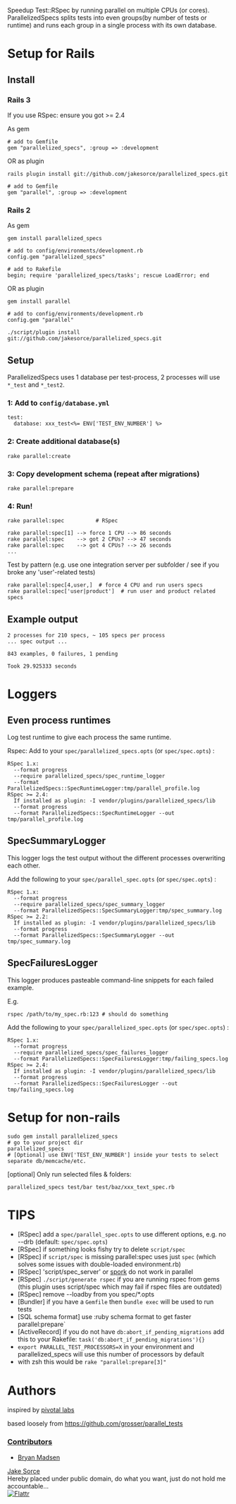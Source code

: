 Speedup Test::RSpec by running parallel on multiple CPUs (or cores).<br/>
ParallelizedSpecs splits tests into even groups(by number of tests or runtime) and runs each group in a single process with its own database.

Setup for Rails
===============
## Install
### Rails 3
If you use RSpec: ensure you got >= 2.4

As gem

    # add to Gemfile
    gem "parallelized_specs", :group => :development

OR as plugin

    rails plugin install git://github.com/jakesorce/parallelized_specs.git

    # add to Gemfile
    gem "parallel", :group => :development


### Rails 2

As gem

    gem install parallelized_specs

    # add to config/environments/development.rb
    config.gem "parallelized_specs"

    # add to Rakefile
    begin; require 'parallelized_specs/tasks'; rescue LoadError; end

OR as plugin

    gem install parallel

    # add to config/environments/development.rb
    config.gem "parallel"

    ./script/plugin install git://github.com/jakesorce/parallelized_specs.git

## Setup
ParallelizedSpecs uses 1 database per test-process, 2 processes will use `*_test` and `*_test2`.


### 1: Add to `config/database.yml`
    test:
      database: xxx_test<%= ENV['TEST_ENV_NUMBER'] %>

### 2: Create additional database(s)
    rake parallel:create

### 3: Copy development schema (repeat after migrations)
    rake parallel:prepare

### 4: Run!
    rake parallel:spec          # RSpec

    rake parallel:spec[1] --> force 1 CPU --> 86 seconds
    rake parallel:spec    --> got 2 CPUs? --> 47 seconds
    rake parallel:spec    --> got 4 CPUs? --> 26 seconds
    ...

Test by pattern (e.g. use one integration server per subfolder / see if you broke any 'user'-related tests)

    rake parallel:spec[4,user,]  # force 4 CPU and run users specs
    rake parallel:spec['user|product']  # run user and product related specs

Example output
--------------
    2 processes for 210 specs, ~ 105 specs per process
    ... spec output ...

    843 examples, 0 failures, 1 pending

    Took 29.925333 seconds

Loggers
===================

Even process runtimes
-----------------

Log test runtime to give each process the same runtime.

Rspec: Add to your `spec/parallelized_specs.opts` (or `spec/spec.opts`) :

    RSpec 1.x:
      --format progress
      --require parallelized_specs/spec_runtime_logger
      --format ParallelizedSpecs::SpecRuntimeLogger:tmp/parallel_profile.log
    RSpec >= 2.4:
      If installed as plugin: -I vendor/plugins/parallelized_specs/lib
      --format progress
      --format ParallelizedSpecs::SpecRuntimeLogger --out tmp/parallel_profile.log

SpecSummaryLogger
--------------------

This logger logs the test output without the different processes overwriting each other.

Add the following to your `spec/parallel_spec.opts` (or `spec/spec.opts`) :

    RSpec 1.x:
      --format progress
      --require parallelized_specs/spec_summary_logger
      --format ParallelizedSpecs::SpecSummaryLogger:tmp/spec_summary.log
    RSpec >= 2.2:
      If installed as plugin: -I vendor/plugins/parallelized_specs/lib
      --format progress
      --format ParallelizedSpecs::SpecSummaryLogger --out tmp/spec_summary.log

SpecFailuresLogger
-----------------------

This logger produces pasteable command-line snippets for each failed example.

E.g.

    rspec /path/to/my_spec.rb:123 # should do something

Add the following to your `spec/parallelized_spec.opts` (or `spec/spec.opts`) :

    RSpec 1.x:
      --format progress
      --require parallelized_specs/spec_failures_logger
      --format ParallelizedSpecs::SpecFailuresLogger:tmp/failing_specs.log
    RSpec >= 2.4:
      If installed as plugin: -I vendor/plugins/parallelized_specs/lib
      --format progress
      --format ParallelizedSpecs::SpecFailuresLogger --out tmp/failing_specs.log

Setup for non-rails
===================
    sudo gem install parallelized_specs
    # go to your project dir
    parallelized_specs
    # [Optional] use ENV['TEST_ENV_NUMBER'] inside your tests to select separate db/memcache/etc.

[optional] Only run selected files & folders:

    parallelized_specs test/bar test/baz/xxx_text_spec.rb

TIPS
====
 - [RSpec] add a `spec/parallel_spec.opts` to use different options, e.g. no --drb (default: `spec/spec.opts`)
 - [RSpec] if something looks fishy try to delete `script/spec`
 - [RSpec] if `script/spec` is missing parallel:spec uses just `spec` (which solves some issues with double-loaded environment.rb)
 - [RSpec] 'script/spec_server' or [spork](http://github.com/timcharper/spork/tree/master) do not work in parallel
 - [RSpec] `./script/generate rspec` if you are running rspec from gems (this plugin uses script/spec which may fail if rspec files are outdated)
 - [RSpec] remove --loadby from you spec/*.opts
 - [Bundler] if you have a `Gemfile` then `bundle exec` will be used to run tests
 - [SQL schema format] use :ruby schema format to get faster parallel:prepare`
 - [ActiveRecord] if you do not have `db:abort_if_pending_migrations` add this to your Rakefile: `task('db:abort_if_pending_migrations'){}`
 - `export PARALLEL_TEST_PROCESSORS=X` in your environment and parallelized_specs will use this number of processors by default
 - with zsh this would be `rake "parallel:prepare[3]"`

Authors
====
inspired by [pivotal labs](http://pivotallabs.com/users/miked/blog/articles/849-parallelize-your-rspec-suite)

based loosely from https://github.com/grosser/parallel_tests
### [Contributors](http://github.com/jakesorce/parallelized_specs/contributors)
 - [Bryan Madsen](http://github.com/bmad)

[Jake Sorce](http://github.com/jakesorce)<br/>
Hereby placed under public domain, do what you want, just do not hold me accountable...<br/>
[![Flattr](http://api.flattr.com/button/flattr-badge-large.png)](https://flattr.com/submit/auto?user_id=jakesorce&url=https://github.com/jakesorce/parallelized_specs&title=parallelized_specs&language=en_GB&tags=github&category=software)
